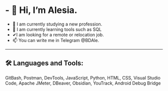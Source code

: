 # - 👋 Hi, I’m Alesia.
- 👀 I am currently studying a new profession.
- 🌱 I am currently learning tools such as SQL 
- ✔I am looking for a remote or relocation job.
- 📫 You can write me in Telegram @BDAle.
---
## 🛠 Languages and Tools:
GitBash, Postman, DevTools, JavaScript, Python, HTML, CSS, Visual Studio Code, Apache JMeter, DBeaver, Obsidian, YouTrack, Android Debug Bridge


<!---
BaAlesia/BaAlesia is a ✨ special ✨ repository because its `README.md` (this file) appears on your GitHub profile.
You can click the Preview link to take a look at your changes.
--->
